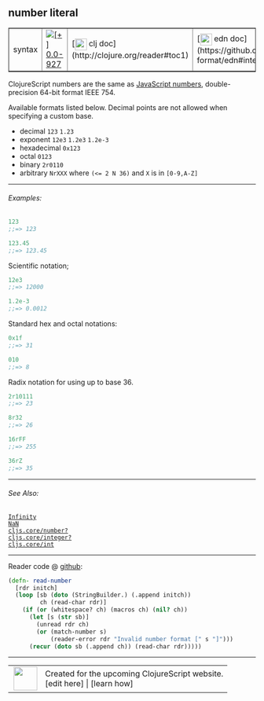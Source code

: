 ## number literal



 <table border="1">
<tr>
<td>syntax</td>
<td><a href="https://github.com/cljsinfo/cljs-api-docs/tree/0.0-927"><img valign="middle" alt="[+] 0.0-927" title="Added in 0.0-927" src="https://img.shields.io/badge/+-0.0--927-lightgrey.svg"></a> </td>
<td>
[<img height="24px" valign="middle" src="http://i.imgur.com/1GjPKvB.png"> clj doc](http://clojure.org/reader#toc1)
</td>
<td>
[<img height="24px" valign="middle" src="http://i.imgur.com/I8uNXHv.png"> edn doc](https://github.com/edn-format/edn#integers)
</td>
</tr>
</table>



ClojureScript numbers are the same as [JavaScript numbers],
double-precision 64-bit format IEEE 754.

[JavaScript numbers]:https://developer.mozilla.org/en-US/docs/Web/JavaScript/Guide/Numbers_and_dates#Numbers

Available formats listed below. Decimal points are not allowed when specifying
a custom base.

- decimal `123` `1.23`
- exponent `12e3` `1.2e3` `1.2e-3`
- hexadecimal `0x123`
- octal `0123`
- binary `2r0110`
- arbitrary `NrXXX` where `(<= 2 N 36)` and `X` is in `[0-9,A-Z]`



---

###### Examples:

```clj
123
;;=> 123

123.45
;;=> 123.45
```

Scientific notation;

```clj
12e3
;;=> 12000

1.2e-3
;;=> 0.0012
```

Standard hex and octal notations:

```clj
0x1f
;;=> 31

010
;;=> 8
```

Radix notation for using up to base 36.

```clj
2r10111
;;=> 23

8r32
;;=> 26

16rFF
;;=> 255

36rZ
;;=> 35
```



---

###### See Also:

[`Infinity`](../syntax/Infinity.md)<br>
[`NaN`](../syntax/NaN.md)<br>
[`cljs.core/number?`](../cljs.core/numberQMARK.md)<br>
[`cljs.core/integer?`](../cljs.core/integerQMARK.md)<br>
[`cljs.core/int`](../cljs.core/int.md)<br>

---





Reader code @ [github](https://github.com/clojure/tools.reader/blob/tools.reader-1.0.0-alpha1/src/main/clojure/clojure/tools/reader.clj#L260-L269):

```clj
(defn- read-number
  [rdr initch]
  (loop [sb (doto (StringBuilder.) (.append initch))
         ch (read-char rdr)]
    (if (or (whitespace? ch) (macros ch) (nil? ch))
      (let [s (str sb)]
        (unread rdr ch)
        (or (match-number s)
            (reader-error rdr "Invalid number format [" s "]")))
      (recur (doto sb (.append ch)) (read-char rdr)))))
```

<!--
Repo - tag - source tree - lines:

 <pre>
tools.reader @ tools.reader-1.0.0-alpha1
└── src
    └── main
        └── clojure
            └── clojure
                └── tools
                    └── <ins>[reader.clj:260-269](https://github.com/clojure/tools.reader/blob/tools.reader-1.0.0-alpha1/src/main/clojure/clojure/tools/reader.clj#L260-L269)</ins>
</pre>
-->

---



 <table>
<tr><td>
<img valign="middle" align="right" width="48px" src="http://i.imgur.com/Hi20huC.png">
</td><td>
Created for the upcoming ClojureScript website.<br>
[edit here] | [learn how]
</td></tr></table>

[edit here]:https://github.com/cljsinfo/cljs-api-docs/blob/master/cljsdoc/syntax/number.cljsdoc
[learn how]:https://github.com/cljsinfo/cljs-api-docs/wiki/cljsdoc-files

<!--

This information was too distracting to show to readers, but I'll leave it
commented here since it is helpful to:

- pretty-print the data used to generate this document
- and show how to retrieve that data



The API data for this symbol:

```clj
{:description "ClojureScript numbers are the same as [JavaScript numbers],\ndouble-precision 64-bit format IEEE 754.\n\n[JavaScript numbers]:https://developer.mozilla.org/en-US/docs/Web/JavaScript/Guide/Numbers_and_dates#Numbers\n\nAvailable formats listed below. Decimal points are not allowed when specifying\na custom base.\n\n- decimal `123` `1.23`\n- exponent `12e3` `1.2e3` `1.2e-3`\n- hexadecimal `0x123`\n- octal `0123`\n- binary `2r0110`\n- arbitrary `NrXXX` where `(<= 2 N 36)` and `X` is in `[0-9,A-Z]`",
 :ns "syntax",
 :name "number",
 :history [["+" "0.0-927"]],
 :type "syntax",
 :related ["syntax/Infinity"
           "syntax/NaN"
           "cljs.core/number?"
           "cljs.core/integer?"
           "cljs.core/int"],
 :full-name-encode "syntax/number",
 :extra-sources [{:code "(defn- read-number\n  [rdr initch]\n  (loop [sb (doto (StringBuilder.) (.append initch))\n         ch (read-char rdr)]\n    (if (or (whitespace? ch) (macros ch) (nil? ch))\n      (let [s (str sb)]\n        (unread rdr ch)\n        (or (match-number s)\n            (reader-error rdr \"Invalid number format [\" s \"]\")))\n      (recur (doto sb (.append ch)) (read-char rdr)))))",
                  :title "Reader code",
                  :repo "tools.reader",
                  :tag "tools.reader-1.0.0-alpha1",
                  :filename "src/main/clojure/clojure/tools/reader.clj",
                  :lines [260 269]}],
 :examples [{:id "f96060",
             :content "```clj\n123\n;;=> 123\n\n123.45\n;;=> 123.45\n```\n\nScientific notation;\n\n```clj\n12e3\n;;=> 12000\n\n1.2e-3\n;;=> 0.0012\n```\n\nStandard hex and octal notations:\n\n```clj\n0x1f\n;;=> 31\n\n010\n;;=> 8\n```\n\nRadix notation for using up to base 36.\n\n```clj\n2r10111\n;;=> 23\n\n8r32\n;;=> 26\n\n16rFF\n;;=> 255\n\n36rZ\n;;=> 35\n```"}],
 :edn-doc "https://github.com/edn-format/edn#integers",
 :full-name "syntax/number",
 :display "number literal",
 :clj-doc "http://clojure.org/reader#toc1"}

```

Retrieve the API data for this symbol:

```clj
;; from Clojure REPL
(require '[clojure.edn :as edn])
(-> (slurp "https://raw.githubusercontent.com/cljsinfo/cljs-api-docs/catalog/cljs-api.edn")
    (edn/read-string)
    (get-in [:symbols "syntax/number"]))
```

-->
